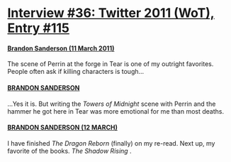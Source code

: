 # [Interview #36: Twitter 2011 (WoT), Entry #115](https://www.theoryland.com/intvmain.php?i=36#115)

#### [Brandon Sanderson (11 March 2011)](http://twitter.com/BrandSanderson/status/46329380347183104)

The scene of Perrin at the forge in Tear is one of my outright favorites. People often ask if killing characters is tough...

#### [BRANDON SANDERSON](http://twitter.com/BrandSanderson/status/46329599344377856)

...Yes it is. But writing the
*Towers of Midnight*
scene with Perrin and the hammer he got here in Tear was more emotional for me than most deaths.

#### [BRANDON SANDERSON (12 MARCH)](http://twitter.com/BrandSanderson/status/46681885232996352)

I have finished
*The Dragon Reborn*
(finally) on my re-read. Next up, my favorite of the books.
*The Shadow Rising*
.


